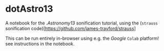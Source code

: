 # dotAstro13

A notebook for the _.Astronomy13_ sonification tutorial, using the (`strauss` sonification code)[https://github.com/james-trayford/strauss]

This can be run entirely in-browser using e.g. the _Google_ `Colab` platform! see instructions in the notebook.